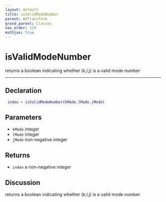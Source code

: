 ```yaml
---
layout: default
title: isValidModeNumber
parent: WVTransform
grand_parent: Classes
nav_order: 119
mathjax: true
---
```


#  isValidModeNumber

returns a boolean indicating whether (k,l,j) is a valid mode number


---

## Declaration
```matlab
 index = isValidModeNumber(kMode,lMode,jMode)
```
## Parameters
+ `kMode`  integer
+ `lMode`  integer
+ `jMode`  non-negative integer

## Returns
+ `index`  a non-negative integer

## Discussion

  returns a boolean indicating whether (k,l,j) is a valid mode
  number
 
            
